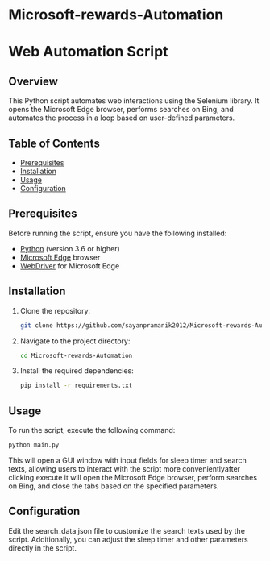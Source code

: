 # Microsoft-rewards-Automation
# Web Automation Script

## Overview

This Python script automates web interactions using the Selenium library. It opens the Microsoft Edge browser, performs searches on Bing, and automates the process in a loop based on user-defined parameters.

## Table of Contents

- [Prerequisites](#prerequisites)
- [Installation](#installation)
- [Usage](#usage)
- [Configuration](#configuration)

## Prerequisites

Before running the script, ensure you have the following installed:

- [Python](https://www.python.org/) (version 3.6 or higher)
- [Microsoft Edge](https://www.microsoft.com/en-us/edge) browser
- [WebDriver](https://developer.microsoft.com/en-us/microsoft-edge/tools/webdriver/) for Microsoft Edge

## Installation

1. Clone the repository:

    ```bash
    git clone https://github.com/sayanpramanik2012/Microsoft-rewards-Automation.git
    ```

2. Navigate to the project directory:

    ```bash
    cd Microsoft-rewards-Automation

    ```

3. Install the required dependencies:

    ```bash
    pip install -r requirements.txt
    ```

## Usage

To run the script, execute the following command:

```bash
python main.py
```
This will open a GUI window with input fields for sleep timer and search texts, allowing users to interact with the script more convenientlyafter clicking execute it will open the Microsoft Edge browser, perform searches on Bing, and close the tabs based on the specified parameters.

## Configuration
Edit the search_data.json file to customize the search texts used by the script. Additionally, you can adjust the sleep timer and other parameters directly in the script.
